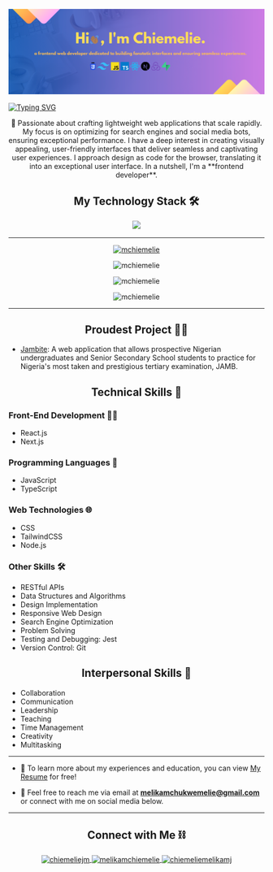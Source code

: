 <p align="center">
  <img src="/banner.png" alt="banner"/>
</p>

<a href="https://git.io/typing-svg"><img src="https://readme-typing-svg.demolab.com?font=Comic+Sans+MS&size=40&duration=8000&pause=5000&color=FFFFFF&width=1000&height=100&lines=Hi+there!+%F0%9F%91%8B+I'm+Chiemelie%2C+a+Frontend+Developer+%F0%9F%91%A8%E2%80%8D%F0%9F%92%BB" alt="Typing SVG" /></a>

<p align="center">
🚀 Passionate about crafting lightweight web applications that scale rapidly. My focus is on optimizing for search engines and social media bots, ensuring exceptional performance. I have a deep interest in creating visually appealing, user-friendly interfaces that deliver seamless and captivating user experiences. I approach design as code for the browser, translating it into an exceptional user interface. In a nutshell, I'm a **frontend developer**.
</p>

<h2 align="center">My Technology Stack 🛠️</h2>

<p align="center">
  <img src="https://skillicons.dev/icons?i=react,next,javascript,redux,css,tailwindcss,supabase,vercel" />
</p>

---

<p align="center" display="flex" justify="evenly">
  <a href="https://github-profile-trophy.vercel.app/?username=mchiemelie">
    <img src="https://github-profile-trophy.vercel.app/?username=mchiemelie&theme=gitdimmed&row=2&column=3" alt="mchiemelie" />
  </a>
</p>
<p align="center" display="flex" justify="evenly">
  <img src="https://github-readme-streak-stats.herokuapp.com?user=mchiemelie&theme=dark&hide_border=true" alt="mchiemelie" />
</p>
<p align="center" display="flex" justify="evenly">
  <img src="https://github-readme-stats.vercel.app/api/top-langs?username=mchiemelie&show_icons=true&locale=en&layout=compact&theme=dark&hide_border=true" alt="mchiemelie" />
</p>
<p align="center" display="flex" justify="evenly">
  <img src="https://github-readme-stats.vercel.app/api?username=mchiemelie&show_icons=true&locale=en&theme=dark&hide_border=true" alt="mchiemelie" />
</p>

---

<h2 align="center">Proudest Project 🚀💯</h2>

- [Jambite](https://github.com/MChiemelie/Jambite): A web application that allows prospective Nigerian undergraduates and Senior Secondary School students to practice for Nigeria's most taken and prestigious tertiary examination, JAMB.

<h2 align="center">Technical Skills 🤹</h2>

### Front-End Development 👨‍💻

- React.js
- Next.js

### Programming Languages 📝

- JavaScript
- TypeScript

### Web Technologies 🌐

- CSS
- TailwindCSS
- Node.js

### Other Skills 🛠️

- RESTful APIs
- Data Structures and Algorithms
- Design Implementation
- Responsive Web Design
- Search Engine Optimization
- Problem Solving
- Testing and Debugging: Jest
- Version Control: Git

<h2 align="center">Interpersonal Skills 🤝</h2>

- Collaboration
- Communication
- Leadership
- Teaching
- Time Management
- Creativity
- Multitasking

---

- 📄 To learn more about my experiences and education, you can view [My Resume](https://drive.google.com/file/d/1lbW_TBf8Si575s1YiIPYZis2zwdA1awM/view?usp=sharing) for free!

- 📩 Feel free to reach me via email at **melikamchukwemelie@gmail.com** or connect with me on social media below.

---

<h2 align="center">Connect with Me ⛓️</h2>

<p align="center">
  <a href="https://twitter.com/chiemeliejm" target="_blank">
    <img align="center" src="https://raw.githubusercontent.com/rahuldkjain/github-profile-readme-generator/master/src/images/icons/Social/twitter.svg" alt="chiemeliejm" height="30" width="40" />
  </a>
  <a href="https://linkedin.com/in/melikamchiemelie" target="_blank">
    <img align="center" src="https://raw.githubusercontent.com/rahuldkjain/github-profile-readme-generator/master/src/images/icons/Social/linked-in-alt.svg" alt="melikamchiemelie" height="30" width="40" />
  </a>
  <a href="https://fb.com/chiemeliemelikamj" target="_blank">
    <img align="center" src="https://raw.githubusercontent.com/rahuldkjain/github-profile-readme-generator/master/src/images/icons/Social/facebook.svg" alt="chiemeliemelikamj" height="30" width="40" />
  </a>
</p>
